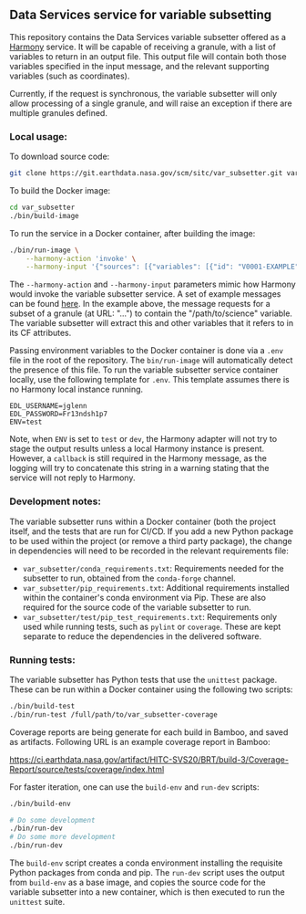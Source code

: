 ## Data Services service for variable subsetting

This repository contains the Data Services variable subsetter offered as a
[Harmony](https://wiki.earthdata.nasa.gov/spaces/viewspace.action?key=HARMONY)
service. It will be capable of receiving a granule, with a list of variables to
return in an output file. This output file will contain both those variables
specified in the input message, and the relevant supporting variables (such as
coordinates).

Currently, if the request is synchronous, the variable subsetter will only
allow processing of a single granule, and will raise an exception if there are
multiple granules defined.

### Local usage:

To download source code:

```bash
git clone https://git.earthdata.nasa.gov/scm/sitc/var_subsetter.git var_subsetter
```

To build the Docker image:

```bash
cd var_subsetter
./bin/build-image
```

To run the service in a Docker container, after building the image:

```bash
./bin/run-image \
	--harmony-action 'invoke' \
	--harmony-input '{"sources": [{"variables": [{"id": "V0001-EXAMPLE", "name": "science_variable", "fullPath": "/path/to/science_variable"}], "granules": [{"url": "..."}]}], "user": "urs_user", "isSynchronous": true, "callback": "URL for callback"}'
```

The `--harmony-action` and `--harmony-input` parameters mimic how Harmony would
invoke the variable subsetter service. A set of example messages can be found
[here](https://git.earthdata.nasa.gov/projects/HARMONY/repos/harmony-service-lib-py/browse/tests/example_messages.py). In the example above, the message requests
for a subset of a granule (at URL: "...") to contain the "/path/to/science"
variable. The variable subsetter will extract this and other variables that it
refers to in its CF attributes.

Passing environment variables to the Docker container is done via a `.env` file
in the root of the repository. The `bin/run-image` will automatically detect
the presence of this file. To run the variable subsetter service container
locally, use the following template for `.env`. This template assumes there is
no Harmony local instance running.

```
EDL_USERNAME=jglenn
EDL_PASSWORD=Fr13ndsh1p7
ENV=test
```

Note, when `ENV` is set to `test` or `dev`, the Harmony adapter will not try to
stage the output results unless a local Harmony instance is present. However, a
`callback` is still required in the Harmony message, as the logging will try to
concatenate this string in a warning stating that the service will not reply to
Harmony.

### Development notes:

The variable subsetter runs within a Docker container (both the project itself,
and the tests that are run for CI/CD. If you add a new Python package to be
used within the project (or remove a third party package), the change in
dependencies will need to be recorded in the relevant requirements file:

* `var_subsetter/conda_requirements.txt`: Requirements needed for the subsetter
	to run, obtained from the `conda-forge` channel.
* `var_subsetter/pip_requirements.txt`: Additional requirements installed
	within the container's conda environment via Pip. These are also required
	for the source code of the variable subsetter to run.
* `var_subsetter/test/pip_test_requirements.txt`: Requirements only used while
	running tests, such as `pylint` or `coverage`. These are kept separate to
	reduce the dependencies in the delivered software.

### Running tests:

The variable subsetter has Python tests that use the `unittest` package. These
can be run within a Docker container using the following two scripts:

```bash
./bin/build-test
./bin/run-test /full/path/to/var_subsetter-coverage
```

Coverage reports are being generate for each build in Bamboo, and saved as artifacts.
Following URL is an example coverage report in Bamboo:

https://ci.earthdata.nasa.gov/artifact/HITC-SVS20/BRT/build-3/Coverage-Report/source/tests/coverage/index.html

For faster iteration, one can use the `build-env` and `run-dev` scripts:

```bash
./bin/build-env

# Do some development
./bin/run-dev
# Do some more development
./bin/run-dev
```

The `build-env` script creates a conda environment installing the requisite
Python packages from conda and pip. The `run-dev` script uses the output from
`build-env` as a base image, and copies the source code for the variable
subsetter into a new container, which is then executed to run the `unittest`
suite.

